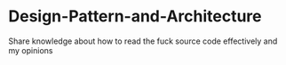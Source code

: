 # Design-Pattern-and-Architecture
Share knowledge about how to read the fuck source code effectively and my opinions
